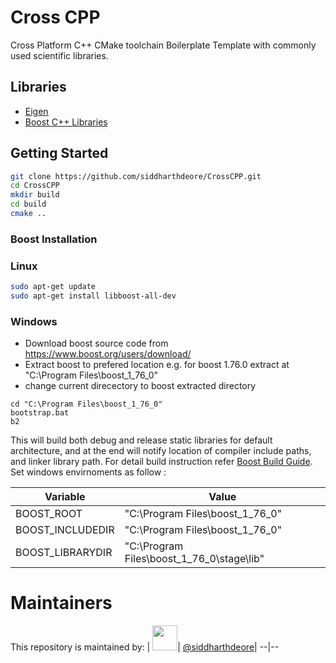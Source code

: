 # Cross CPP
Cross Platform C++ CMake toolchain Boilerplate Template with commonly used scientific libraries.

## Libraries
- [Eigen](https://eigen.tuxfamily.org/index.php?title=Main_Page)
- [Boost C++ Libraries](https://www.boost.org/)
## Getting Started
```sh
git clone https://github.com/siddharthdeore/CrossCPP.git
cd CrossCPP
mkdir build
cd build
cmake ..
```
### 
### <b> Boost Installation </b>
### <b>Linux</b>
```sh
sudo apt-get update
sudo apt-get install libboost-all-dev
```
### <b>Windows</b>
 - Download boost source code from https://www.boost.org/users/download/
 - Extract boost to prefered location e.g. for boost 1.76.0 extract at "C:\Program Files\boost_1_76_0"
 - change current direcectory to boost extracted directory
```dos
cd "C:\Program Files\boost_1_76_0"
bootstrap.bat
b2
```
This will build both debug and release static libraries for default architecture, and at the end will notify location of compiler include paths, and linker library path. 
For detail build instruction refer [Boost Build Guide](https://www.boost.org/build/doc/html/bbv2/overview/invocation.html). Set windows envirnoments as follow :

| Variable | Value |
--|--
|BOOST_ROOT          | "C:\Program Files\boost_1_76_0"|
|BOOST_INCLUDEDIR    | "C:\Program Files\boost_1_76_0"|
|BOOST_LIBRARYDIR    | "C:\Program Files\boost_1_76_0\stage\lib"|


# Maintainers
This repository is maintained by:
| [<img src="https://github.com/siddharthdeore.png" width="40">](https://github.com/siddharthdeore)| [@siddharthdeore](https://github.com/siddharthdeore)|
--|--
